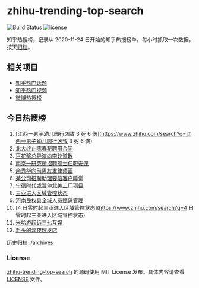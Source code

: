 # zhihu-trending-top-search

[![Build Status](https://github.com/justjavac/zhihu-trending-top-search/workflows/ci/badge.svg?branch=main)](https://github.com/justjavac/zhihu-trending-top-search/actions)
[![license](https://img.shields.io/github/license/justjavac/zhihu-trending-top-search)](https://github.com/justjavac/zhihu-trending-top-search/blob/main/LICENSE)

知乎热搜榜，记录从 2020-11-24 日开始的知乎热搜榜单。每小时抓取一次数据，按天[归档](./archives)。

## 相关项目

- [知乎热门话题](https://github.com/justjavac/zhihu-trending-hot-questions)
- [知乎热门视频](https://github.com/justjavac/zhihu-trending-hot-video)
- [微博热搜榜](https://github.com/justjavac/weibo-trending-hot-search)

## 今日热搜榜

<!-- BEGIN -->
<!-- 最后更新时间 Thu Aug 04 2022 12:30:28 GMT+0800 (China Standard Time) -->

1. [江西一男子幼儿园行凶致 3 死 6 伤](https://www.zhihu.com/search?q=江西一男子幼儿园行凶致 3 死 6 伤)
1. [北大终止陈春花聘用合同](https://www.zhihu.com/search?q=北大终止陈春花聘用合同)
1. [百花奖总导演向李玟道歉](https://www.zhihu.com/search?q=百花奖总导演向李玟道歉)
1. [南京一研究所招聘硕士任职安保](https://www.zhihu.com/search?q=南京一研究所招聘硕士任职安保)
1. [余秀华向前男友发律师函](https://www.zhihu.com/search?q=余秀华向前男友发律师函)
1. [某公司招聘助理要陪客户睡觉](https://www.zhihu.com/search?q=某公司招聘助理要陪客户睡觉)
1. [宁德时代或暂停北美工厂项目](https://www.zhihu.com/search?q=宁德时代或暂停北美工厂项目)
1. [三亚进入区域管控状态](https://www.zhihu.com/search?q=三亚进入区域管控状态)
1. [河南民权县全域人员赋码管理](https://www.zhihu.com/search?q=河南民权县全域人员赋码管理)
1. [4 日零时起三亚进入区域管控状态](https://www.zhihu.com/search?q=4 日零时起三亚进入区域管控状态)
1. [米哈游起诉三七互娱](https://www.zhihu.com/search?q=米哈游起诉三七互娱)
1. [毛头的深夜理发店](https://www.zhihu.com/search?q=毛头的深夜理发店)

<!-- END -->

历史归档 [./archives](./archives)

### License

[zhihu-trending-top-search](https://github.com/justjavac/zhihu-trending-top-search)
的源码使用 MIT License 发布。具体内容请查看 [LICENSE](./LICENSE) 文件。
